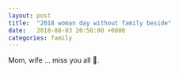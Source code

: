 ```yaml
---
layout: post
title:  "2018 woman day without family beside"
date:   2018-08-03 20:56:00 +0800
categories: family
---
```


Mom, wife ... miss you all 🐡.
